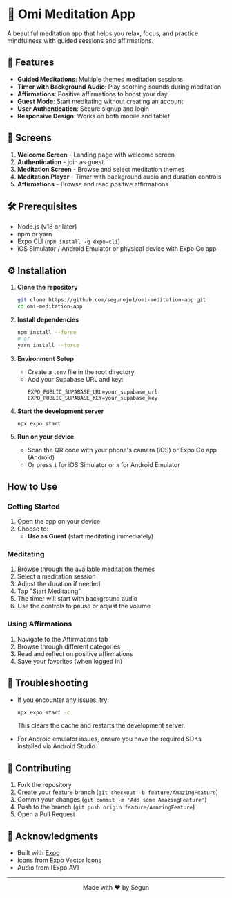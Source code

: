

# 🌿 Omi Meditation App

A beautiful meditation app that helps you relax, focus, and practice mindfulness with guided sessions and affirmations.

## 🚀 Features

- **Guided Meditations**: Multiple themed meditation sessions
- **Timer with Background Audio**: Play soothing sounds during meditation
- **Affirmations**: Positive affirmations to boost your day
- **Guest Mode**: Start meditating without creating an account
- **User Authentication**: Secure signup and login
- **Responsive Design**: Works on both mobile and tablet

## 📱 Screens

1. **Welcome Screen** - Landing page with welcome screen
2. **Authentication** - join as guest
3. **Meditation Screen** - Browse and select meditation themes
4. **Meditation Player** - Timer with background audio and duration controls
5. **Affirmations** - Browse and read positive affirmations

## 🛠️ Prerequisites

- Node.js (v18 or later)
- npm or yarn
- Expo CLI (`npm install -g expo-cli`)
- iOS Simulator / Android Emulator or physical device with Expo Go app

## ⚙️ Installation

1. **Clone the repository**
   ```bash
   git clone https://github.com/segunojo1/omi-meditation-app.git
   cd omi-meditation-app
   ```

2. **Install dependencies**
   ```bash
   npm install --force
   # or
   yarn install --force
   ```

3. **Environment Setup**
   - Create a `.env` file in the root directory
   - Add your Supabase URL and key:
     ```
     EXPO_PUBLIC_SUPABASE_URL=your_supabase_url
     EXPO_PUBLIC_SUPABASE_KEY=your_supabase_key
     ```

4. **Start the development server**
   ```bash
   npx expo start
   ```

5. **Run on your device**
   - Scan the QR code with your phone's camera (iOS) or Expo Go app (Android)
   - Or press `i` for iOS Simulator or `a` for Android Emulator

## How to Use

### Getting Started
1. Open the app on your device
2. Choose to:
   - **Use as Guest** (start meditating immediately)

### Meditating
1. Browse through the available meditation themes
2. Select a meditation session
3. Adjust the duration if needed
4. Tap "Start Meditating"
5. The timer will start with background audio
6. Use the controls to pause or adjust the volume

### Using Affirmations
1. Navigate to the Affirmations tab
2. Browse through different categories
3. Read and reflect on positive affirmations
4. Save your favorites (when logged in)

## 🔧 Troubleshooting

- If you encounter any issues, try:
  ```bash
  npx expo start -c
  ```
  This clears the cache and restarts the development server.

- For Android emulator issues, ensure you have the required SDKs installed via Android Studio.

## 🤝 Contributing

1. Fork the repository
2. Create your feature branch (`git checkout -b feature/AmazingFeature`)
3. Commit your changes (`git commit -m 'Add some AmazingFeature'`)
4. Push to the branch (`git push origin feature/AmazingFeature`)
5. Open a Pull Request

## 🙏 Acknowledgments

- Built with [Expo](https://expo.dev/)
- Icons from [Expo Vector Icons](https://docs.expo.dev/guides/icons/)
- Audio from [Expo AV]

---

<p align="center">
  Made with ❤️ by Segun
</p>
